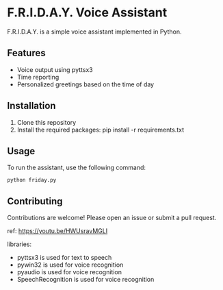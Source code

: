 # F.R.I.D.A.Y. Voice Assistant

F.R.I.D.A.Y. is a simple voice assistant implemented in Python.

## Features

- Voice output using pyttsx3
- Time reporting
- Personalized greetings based on the time of day

## Installation

1. Clone this repository
2. Install the required packages: pip install -r requirements.txt

## Usage

To run the assistant, use the following command:

```
python friday.py
```

## Contributing

Contributions are welcome! Please open an issue or submit a pull request.


ref: 
https://youtu.be/HWUsravMGLI

libraries:
- pyttsx3 is used for text to speech
- pywin32 is used for voice recognition
- pyaudio is used for voice recognition
- SpeechRecognition is used for voice recognition

